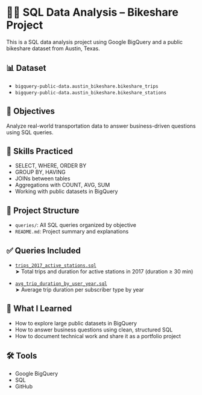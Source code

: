 # 🚴‍♂️ SQL Data Analysis – Bikeshare Project

This is a SQL data analysis project using Google BigQuery and a public bikeshare dataset from Austin, Texas.

## 📊 Dataset
- `bigquery-public-data.austin_bikeshare.bikeshare_trips`
- `bigquery-public-data.austin_bikeshare.bikeshare_stations`

## 🎯 Objectives
Analyze real-world transportation data to answer business-driven questions using SQL queries.

## 🧠 Skills Practiced
- SELECT, WHERE, ORDER BY
- GROUP BY, HAVING
- JOINs between tables
- Aggregations with COUNT, AVG, SUM
- Working with public datasets in BigQuery

## 📂 Project Structure

- `queries/`: All SQL queries organized by objective  
- `README.md`: Project summary and explanations

## ✅ Queries Included

- [`trips_2017_active_stations.sql`](./queries/trips_2017_active_stations.sql)  
  ➤ Total trips and duration for active stations in 2017 (duration ≥ 30 min)

- [`avg_trip_duration_by_user_year.sql`](./queries/avg_trip_duration_by_user_year.sql)  
  ➤ Average trip duration per subscriber type by year

## 🧠 What I Learned
- How to explore large public datasets in BigQuery
- How to answer business questions using clean, structured SQL
- How to document technical work and share it as a portfolio project

## 🛠️ Tools
- Google BigQuery  
- SQL  
- GitHub
